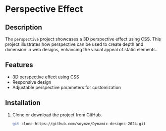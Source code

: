 # Perspective Effect

## Description
The `perspective` project showcases a 3D perspective effect using CSS. This project illustrates how perspective can be used to create depth and dimension in web designs, enhancing the visual appeal of static elements.

## Features
- 3D perspective effect using CSS
- Responsive design
- Adjustable perspective parameters for customization

## Installation
1. Clone or download the project from GitHub.
   ```bash
   git clone https://github.com/soymze/Dynamic-designs-2024.git

